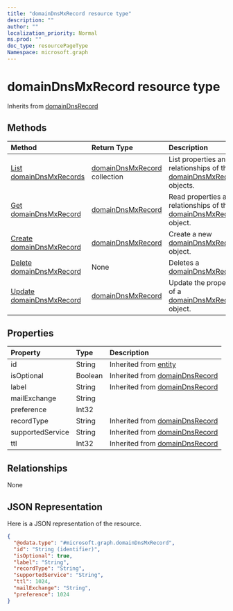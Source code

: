 ```yaml
---
title: "domainDnsMxRecord resource type"
description: ""
author: ""
localization_priority: Normal
ms.prod: ""
doc_type: resourcePageType
Namespace: microsoft.graph
---
```



# domainDnsMxRecord resource type




Inherits from [domainDnsRecord](../resources/domainDnsRecord.md)

## Methods
|Method|Return Type|Description|
|:---|:---|:---|
|[List domainDnsMxRecords](../api/domaindnsmxrecord-list.md)|[domainDnsMxRecord](../resources/domainDnsMxRecord.md) collection|List properties and relationships of the [domainDnsMxRecord](../resources/domaindnsmxrecord.md) objects.|
|[Get domainDnsMxRecord](../api/domaindnsmxrecord-get.md)|[domainDnsMxRecord](../resources/domainDnsMxRecord.md)|Read properties and relationships of the [domainDnsMxRecord](../resources/domaindnsmxrecord.md) object.|
|[Create domainDnsMxRecord](../api/domaindnsmxrecord-create.md)|[domainDnsMxRecord](../resources/domainDnsMxRecord.md)|Create a new [domainDnsMxRecord](../resources/domaindnsmxrecord.md) object.|
|[Delete domainDnsMxRecord](../api/domaindnsmxrecord-delete.md)|None|Deletes a [domainDnsMxRecord](../resources/domaindnsmxrecord.md).|
|[Update domainDnsMxRecord](../api/domaindnsmxrecord-update.md)|[domainDnsMxRecord](../resources/domainDnsMxRecord.md)|Update the properties of a [domainDnsMxRecord](../resources/domaindnsmxrecord.md) object.|

## Properties
|Property|Type|Description|
|:---|:---|:---|
|id|String| Inherited from [entity](../resources/entity.md)|
|isOptional|Boolean| Inherited from [domainDnsRecord](../resources/domainDnsRecord.md)|
|label|String| Inherited from [domainDnsRecord](../resources/domainDnsRecord.md)|
|mailExchange|String||
|preference|Int32||
|recordType|String| Inherited from [domainDnsRecord](../resources/domainDnsRecord.md)|
|supportedService|String| Inherited from [domainDnsRecord](../resources/domainDnsRecord.md)|
|ttl|Int32| Inherited from [domainDnsRecord](../resources/domainDnsRecord.md)|

## Relationships
None

## JSON Representation
Here is a JSON representation of the resource.
<!-- {
  "blockType": "resource",
  "keyProperty": "id",
  "@odata.type": "microsoft.graph.domainDnsMxRecord",
  "baseType": "microsoft.graph.domainDnsRecord",
  "openType": false
}
-->
``` json
{
  "@odata.type": "#microsoft.graph.domainDnsMxRecord",
  "id": "String (identifier)",
  "isOptional": true,
  "label": "String",
  "recordType": "String",
  "supportedService": "String",
  "ttl": 1024,
  "mailExchange": "String",
  "preference": 1024
}
```

